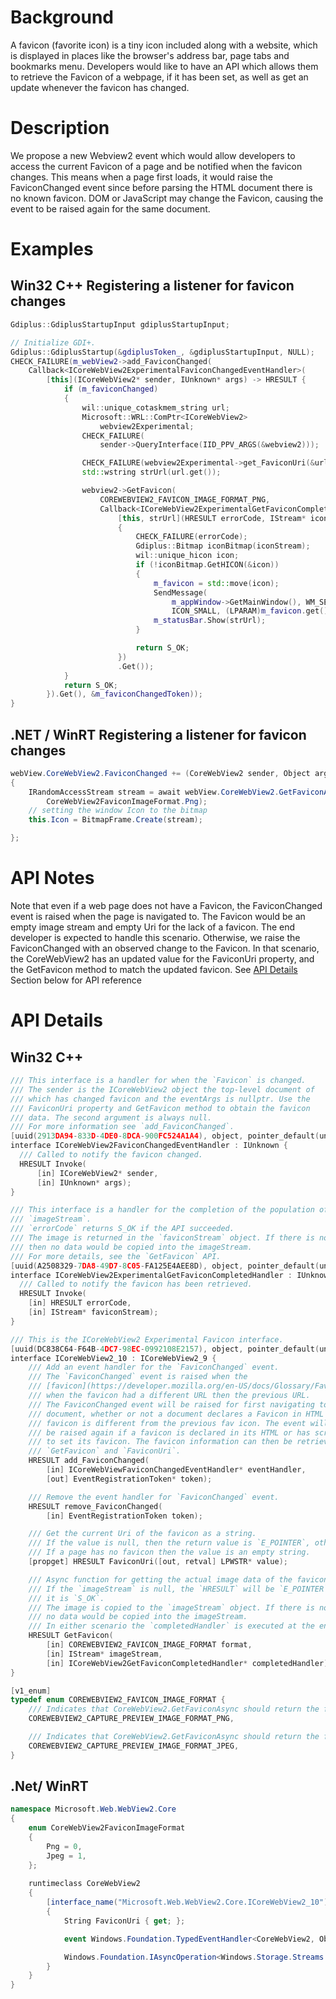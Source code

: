 # Background
A favicon (favorite icon) is a tiny icon included along with a website, which is displayed in places like the browser's address bar, page tabs and bookmarks menu. Developers would like to have an API which allows them to retrieve the Favicon of a webpage, if it has been set, as well as get an update whenever the favicon has changed.

# Description
We propose a new Webview2 event which would allow developers to access the current Favicon of a page and be notified when the favicon changes. This means when a page first loads, it would raise the FaviconChanged event since before parsing the HTML document there is no known favicon. DOM or JavaScript may change the Favicon, causing the event to be raised again for the same document.

# Examples
## Win32 C++ Registering a listener for favicon changes
```cpp
Gdiplus::GdiplusStartupInput gdiplusStartupInput;

// Initialize GDI+.
Gdiplus::GdiplusStartup(&gdiplusToken_, &gdiplusStartupInput, NULL);
CHECK_FAILURE(m_webView2->add_FaviconChanged(
    Callback<ICoreWebView2ExperimentalFaviconChangedEventHandler>(
        [this](ICoreWebView2* sender, IUnknown* args) -> HRESULT {
            if (m_faviconChanged)
            {
                wil::unique_cotaskmem_string url;
                Microsoft::WRL::ComPtr<ICoreWebView2>
                    webview2Experimental;
                CHECK_FAILURE(
                    sender->QueryInterface(IID_PPV_ARGS(&webview2)));

                CHECK_FAILURE(webview2Experimental->get_FaviconUri(&url));
                std::wstring strUrl(url.get());

                webview2->GetFavicon(
                    COREWEBVIEW2_FAVICON_IMAGE_FORMAT_PNG,
                    Callback<ICoreWebView2ExperimentalGetFaviconCompletedHandler>(
                        [this, strUrl](HRESULT errorCode, IStream* iconStream) -> HRESULT
                        {
                            CHECK_FAILURE(errorCode);
                            Gdiplus::Bitmap iconBitmap(iconStream);
                            wil::unique_hicon icon;
                            if (!iconBitmap.GetHICON(&icon))
                            {
                                m_favicon = std::move(icon);
                                SendMessage(
                                    m_appWindow->GetMainWindow(), WM_SETICON,
                                    ICON_SMALL, (LPARAM)m_favicon.get());
                                m_statusBar.Show(strUrl);
                            }

                            return S_OK;
                        })
                        .Get());
            }
            return S_OK;
        }).Get(), &m_faviconChangedToken));
}
```
## .NET / WinRT Registering a listener for favicon changes
```c#
webView.CoreWebView2.FaviconChanged += (CoreWebView2 sender, Object arg) =>
{
    IRandomAccessStream stream = await webView.CoreWebView2.GetFaviconAsync(
        CoreWebView2FaviconImageFormat.Png);
    // setting the window Icon to the bitmap
    this.Icon = BitmapFrame.Create(stream); 

};
```
# API Notes
Note that even if a web page does not have a Favicon, the FaviconChanged event
is raised when the page is navigated to. The Favicon would be an
empty image stream and empty Uri for the lack of a favicon. The end developer is expected to handle this scenario.
Otherwise, we raise the FaviconChanged with an observed change to the
Favicon. In that scenario, the CoreWebView2 has an updated value for the FaviconUri property, and the GetFavicon method to match the updated favicon.
See [API Details](#api-details) Section below for API reference
# API Details
## Win32 C++
```cpp
/// This interface is a handler for when the `Favicon` is changed.
/// The sender is the ICoreWebView2 object the top-level document of 
/// which has changed favicon and the eventArgs is nullptr. Use the 
/// FaviconUri property and GetFavicon method to obtain the favicon 
/// data. The second argument is always null.
/// For more information see `add_FaviconChanged`.
[uuid(2913DA94-833D-4DE0-8DCA-900FC524A1A4), object, pointer_default(unique)]
interface ICoreWebView2FaviconChangedEventHandler : IUnknown {
  /// Called to notify the favicon changed.
  HRESULT Invoke(
      [in] ICoreWebView2* sender,
      [in] IUnknown* args);
}

/// This interface is a handler for the completion of the population of
/// `imageStream`.
/// `errorCode` returns S_OK if the API succeeded.
/// The image is returned in the `faviconStream` object. If there is no image
/// then no data would be copied into the imageStream.
/// For more details, see the `GetFavicon` API.
[uuid(A2508329-7DA8-49D7-8C05-FA125E4AEE8D), object, pointer_default(unique)]
interface ICoreWebView2ExperimentalGetFaviconCompletedHandler : IUnknown {
  /// Called to notify the favicon has been retrieved.
  HRESULT Invoke(
    [in] HRESULT errorCode,
    [in] IStream* faviconStream);
}

/// This is the ICoreWebView2 Experimental Favicon interface.
[uuid(DC838C64-F64B-4DC7-98EC-0992108E2157), object, pointer_default(unique)]
interface ICoreWebView2_10 : ICoreWebView2_9 {
    /// Add an event handler for the `FaviconChanged` event.
    /// The `FaviconChanged` event is raised when the 
    /// [favicon](https://developer.mozilla.org/en-US/docs/Glossary/Favicon)
    /// when the favicon had a different URL then the previous URL.
    /// The FaviconChanged event will be raised for first navigating to a new 
    /// document, whether or not a document declares a Favicon in HTML if the
    /// favicon is different from the previous fav icon. The event will 
    /// be raised again if a favicon is declared in its HTML or has script 
    /// to set its favicon. The favicon information can then be retrieved with 
    /// `GetFavicon` and `FaviconUri`.
    HRESULT add_FaviconChanged(
        [in] ICoreWebViewFaviconChangedEventHandler* eventHandler,
        [out] EventRegistrationToken* token);

    /// Remove the event handler for `FaviconChanged` event.
    HRESULT remove_FaviconChanged(
        [in] EventRegistrationToken token);

    /// Get the current Uri of the favicon as a string.
    /// If the value is null, then the return value is `E_POINTER`, otherwise it is `S_OK`.
    /// If a page has no favicon then the value is an empty string.
    [propget] HRESULT FaviconUri([out, retval] LPWSTR* value);

    /// Async function for getting the actual image data of the favicon.
    /// If the `imageStream` is null, the `HRESULT` will be `E_POINTER`, otherwise
    /// it is `S_OK`.
    /// The image is copied to the `imageStream` object. If there is no image then
    /// no data would be copied into the imageStream.
    /// In either scenario the `completedHandler` is executed at the end of the operation.
    HRESULT GetFavicon(
        [in] COREWEBVIEW2_FAVICON_IMAGE_FORMAT format,
        [in] IStream* imageStream,
        [in] ICoreWebView2GetFaviconCompletedHandler* completedHandler);
}

[v1_enum]
typedef enum COREWEBVIEW2_FAVICON_IMAGE_FORMAT {
    /// Indicates that CoreWebView2.GetFaviconAsync should return the favicon in PNG format.
    COREWEBVIEW2_CAPTURE_PREVIEW_IMAGE_FORMAT_PNG,

    /// Indicates that CoreWebView2.GetFaviconAsync should return the favicon in JPG format.
    COREWEBVIEW2_CAPTURE_PREVIEW_IMAGE_FORMAT_JPEG,
}
```

## .Net/ WinRT
```c#
namespace Microsoft.Web.WebView2.Core
{
    enum CoreWebView2FaviconImageFormat
    {
        Png = 0,
        Jpeg = 1,
    };
    
    runtimeclass CoreWebView2
    {
        [interface_name("Microsoft.Web.WebView2.Core.ICoreWebView2_10")]
        {
            String FaviconUri { get; };

            event Windows.Foundation.TypedEventHandler<CoreWebView2, Object> FaviconChanged;

            Windows.Foundation.IAsyncOperation<Windows.Storage.Streams.IRandomAccessStream> GetFaviconAsync(CoreWebView2FaviconImageFormat format);
        }
    }
}
```
